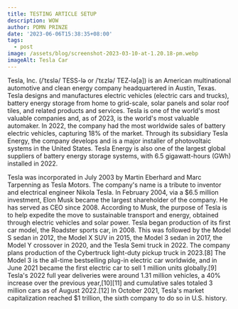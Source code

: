 ```yaml
---
title: TESTING ARTICLE SETUP
description: WOW
author: PDMN PRINZE
date: '2023-06-06T15:38:35+08:00'
tags:
  - post
image: /assets/blog/screenshot-2023-03-10-at-1.20.18-pm.webp
imageAlt: Tesla Car
---
```

Tesla, Inc. (/ˈtɛslə/ TESS-lə or /ˈtɛzlə/ TEZ-lə\[a]) is an American multinational automotive and clean energy company headquartered in Austin, Texas. Tesla designs and manufactures electric vehicles (electric cars and trucks), battery energy storage from home to grid-scale, solar panels and solar roof tiles, and related products and services. Tesla is one of the world's most valuable companies and, as of 2023, is the world's most valuable automaker. In 2022, the company had the most worldwide sales of battery electric vehicles, capturing 18% of the market. Through its subsidiary Tesla Energy, the company develops and is a major installer of photovoltaic systems in the United States. Tesla Energy is also one of the largest global suppliers of battery energy storage systems, with 6.5 gigawatt-hours (GWh) installed in 2022.



Tesla was incorporated in July 2003 by Martin Eberhard and Marc Tarpenning as Tesla Motors. The company's name is a tribute to inventor and electrical engineer Nikola Tesla. In February 2004, via a $6.5 million investment, Elon Musk became the largest shareholder of the company. He has served as CEO since 2008. According to Musk, the purpose of Tesla is to help expedite the move to sustainable transport and energy, obtained through electric vehicles and solar power. Tesla began production of its first car model, the Roadster sports car, in 2008. This was followed by the Model S sedan in 2012, the Model X SUV in 2015, the Model 3 sedan in 2017, the Model Y crossover in 2020, and the Tesla Semi truck in 2022. The company plans production of the Cybertruck light-duty pickup truck in 2023.\[8] The Model 3 is the all-time bestselling plug-in electric car worldwide, and in June 2021 became the first electric car to sell 1 million units globally.\[9] Tesla's 2022 full year deliveries were around 1.31 million vehicles, a 40% increase over the previous year,\[10]\[11] and cumulative sales totaled 3 million cars as of August 2022.\[12] In October 2021, Tesla's market capitalization reached $1 trillion, the sixth company to do so in U.S. history.

